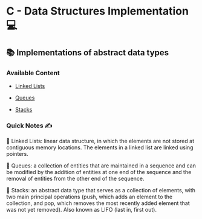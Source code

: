 # C - Data Structures Implementation 💻

## 📚 Implementations of abstract data types

### Available Content

- [Linked Lists](https://github.com/pedrohdjs/c-data-structures/tree/master/linked_list)

- [Queues](https://github.com/pedrohdjs/c-data-structures/tree/master/queue)

- [Stacks](https://github.com/pedrohdjs/c-data-structures/tree/master/stack)


### Quick Notes ✍️

📍 Linked Lists: linear data structure, in which the elements are not stored at contiguous memory locations. The elements in a linked list are linked using pointers.

📍 Queues: a collection of entities that are maintained in a sequence and can be modified by the addition of entities at one end of the sequence and the removal of entities from the other end of the sequence.

📍 Stacks: an abstract data type that serves as a collection of elements, with two main principal operations (push, which adds an element to the collection, and pop, which removes the most recently added element that was not yet removed). Also known as LIFO (last in, first out).

